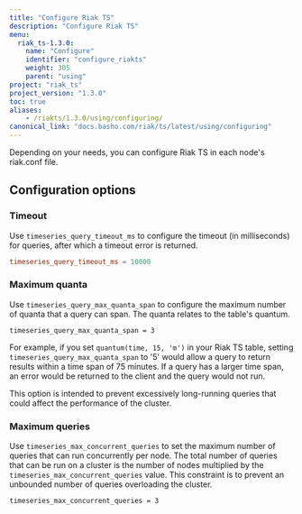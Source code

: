 ```yaml
---
title: "Configure Riak TS"
description: "Configure Riak TS"
menu:
  riak_ts-1.3.0:
    name: "Configure"
    identifier: "configure_riakts"
    weight: 305
    parent: "using"
project: "riak_ts"
project_version: "1.3.0"
toc: true
aliases:
    - /riakts/1.3.0/using/configuring/
canonical_link: "docs.basho.com/riak/ts/latest/using/configuring"
---
```



Depending on your needs, you can configure Riak TS in each node's riak.conf file.


## Configuration options

### Timeout

Use `timeseries_query_timeout_ms` to configure the timeout (in milliseconds) for queries, after which a timeout error is returned.

```riak.conf
timeseries_query_timeout_ms = 10000
```


### Maximum quanta

Use `timeseries_query_max_quanta_span` to configure the maximum number of quanta that a query can span.  The quanta relates to the table's quantum.

```
timeseries_query_max_quanta_span = 3
```

For example, if you set `quantum(time, 15, 'm')` in your Riak TS table, setting `timeseries_query_max_quanta_span` to '5' would allow a query to return results within a time span of 75 minutes.  If a query has a larger time span, an error would be returned to the client and the query would not run.

This option is intended to prevent excessively long-running queries that could affect the performance of the cluster.


### Maximum queries

Use `timeseries_max_concurrent_queries` to set the maximum number of queries that can run concurrently per node. The total number of queries that can be run on a cluster is the number of nodes multiplied by the `timeseries_max_concurrent_queries` value. This constraint is to prevent an unbounded number of queries overloading the cluster.

```
timeseries_max_concurrent_queries = 3
```